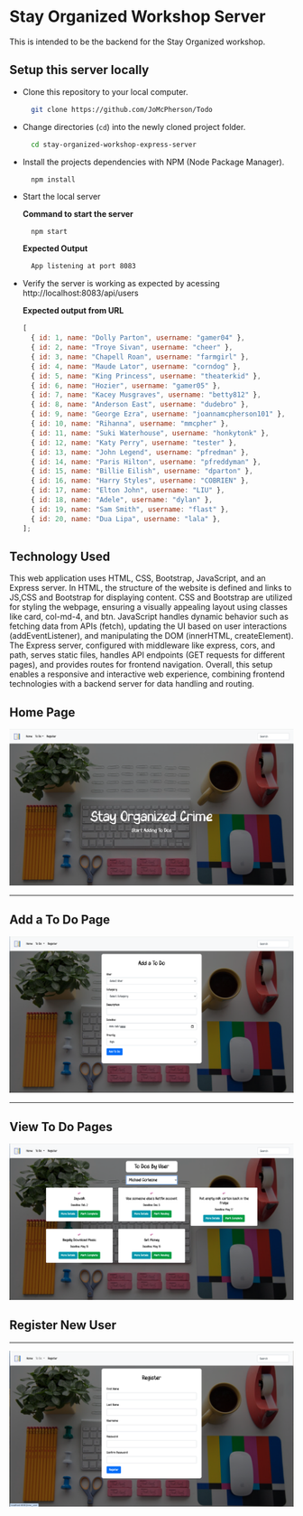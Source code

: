 ###

# Stay Organized Workshop Server

This is intended to be the backend for the Stay Organized workshop.

## Setup this server locally

- Clone this repository to your local computer.

  ```bash
    git clone https://github.com/JoMcPherson/Todo
  ```

- Change directories (`cd`) into the newly cloned project folder.

  ```bash
    cd stay-organized-workshop-express-server
  ```

- Install the projects dependencies with NPM (Node Package Manager).

  ```bash
    npm install
  ```

- Start the local server

  **Command to start the server**

  ```
    npm start
  ```

  **Expected Output**

  ```bash
    App listening at port 8083
  ```

- Verify the server is working as expected by acessing http://localhost:8083/api/users

  **Expected output from URL**

  ```js
  [
    { id: 1, name: "Dolly Parton", username: "gamer04" },
    { id: 2, name: "Troye Sivan", username: "cheer" },
    { id: 3, name: "Chapell Roan", username: "farmgirl" },
    { id: 4, name: "Maude Lator", username: "corndog" },
    { id: 5, name: "King Princess", username: "theaterkid" },
    { id: 6, name: "Hozier", username: "gamer05" },
    { id: 7, name: "Kacey Musgraves", username: "betty812" },
    { id: 8, name: "Anderson East", username: "dudebro" },
    { id: 9, name: "George Ezra", username: "joannamcpherson101" },
    { id: 10, name: "Rihanna", username: "mmcpher" },
    { id: 11, name: "Suki Waterhouse", username: "honkytonk" },
    { id: 12, name: "Katy Perry", username: "tester" },
    { id: 13, name: "John Legend", username: "pfredman" },
    { id: 14, name: "Paris Hilton", username: "pfreddyman" },
    { id: 15, name: "Billie Eilish", username: "dparton" },
    { id: 16, name: "Harry Styles", username: "COBRIEN" },
    { id: 17, name: "Elton John", username: "LIU" },
    { id: 18, name: "Adele", username: "dylan" },
    { id: 19, name: "Sam Smith", username: "flast" },
    { id: 20, name: "Dua Lipa", username: "lala" },
  ];
  ```

## Technology Used

This web application uses HTML, CSS, Bootstrap, JavaScript, and an Express server. In HTML, the structure of the website is defined and links to JS,CSS and Bootstrap for displaying content. CSS and Bootstrap are utilized for styling the webpage, ensuring a visually appealing layout using classes like card, col-md-4, and btn. JavaScript handles dynamic behavior such as fetching data from APIs (fetch), updating the UI based on user interactions (addEventListener), and manipulating the DOM (innerHTML, createElement). The Express server, configured with middleware like express, cors, and path, serves static files, handles API endpoints (GET requests for different pages), and provides routes for frontend navigation. Overall, this setup enables a responsive and interactive web experience, combining frontend technologies with a backend server for data handling and routing.

## Home Page

![Home Page](/images/home.png)

---

## Add a To Do Page

![Add a To Do Page](/images/new_todo.png)

---

## View To Do Pages

![To Do Page](/images/to_do.png)

## Register New User

---

![Register Page](/images/register.png)
